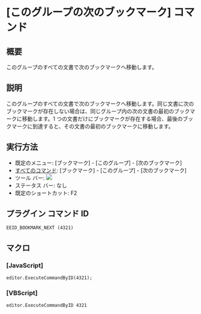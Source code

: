 # \[このグループの次のブックマーク\] コマンド

## 概要

このグループのすべての文書で次のブックマークへ移動します。

## 説明

このグループのすべての文書で次のブックマークへ移動します。同じ文書に次のブックマークが存在しない場合は、同じグループ内の次の文書の最初のブックマークに移動します。1 つの文書だけにブックマークが存在する場合、最後のブックマークに到達すると、その文書の最初のブックマークに移動します。

## 実行方法

- 既定のメニュー: \[ブックマーク\] \- \[このグループ\] \- \[次のブックマーク\]
- [すべてのコマンド](../../glossary/allcommands): \[ブックマーク\] \- \[このグループ\] \- \[次のブックマーク\]
- ツール バー: ![](../../images/bookmarknext..png)
- ステータス バー: なし
- 既定のショートカット: F2

## プラグイン コマンド ID

```
EEID_BOOKMARK_NEXT (4321)
```

## マクロ

### \[JavaScript\]

```
editor.ExecuteCommandByID(4321);
```

### \[VBScript\]

```
editor.ExecuteCommandByID 4321
```

